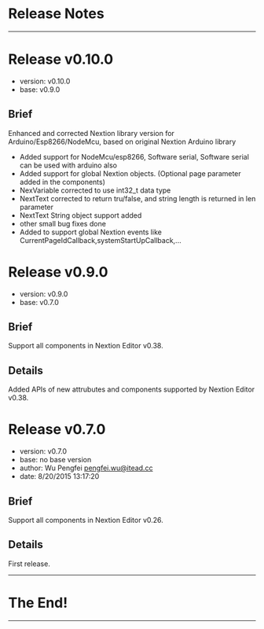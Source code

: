# Release Notes

--------------------------------------------------------------------------------
# Release v0.10.0

  - version: v0.10.0
  - base: v0.9.0
## Brief
Enhanced and corrected Nextion library version for Arduino/Esp8266/NodeMcu, based on original Nextion Arduino library

- Added support for NodeMcu/esp8266, Software serial, Software serial can be used with arduino also
- Added support for global Nextion objects. (Optional page parameter added in the components)
- NexVariable corrected to use int32_t data type
- NextText corrected to return tru/false, and string length is returned in len parameter
- NextText String object support added
- other small bug fixes done
- Added to support global Nextion events like CurrentPageIdCallback,systemStartUpCallback,...

# Release v0.9.0

  - version: v0.9.0
  - base: v0.7.0
  
## Brief

Support all components in Nextion Editor v0.38. 

## Details

Added APIs of new attrubutes and components supported by Nextion Editor v0.38.


# Release v0.7.0

  - version: v0.7.0
  - base: no base version
  - author: Wu Pengfei <pengfei.wu@itead.cc>
  - date: 8/20/2015 13:17:20 

## Brief

Support all components in Nextion Editor v0.26. 

## Details

First release. 


--------------------------------------------------------------------------------

# The End!

--------------------------------------------------------------------------------

